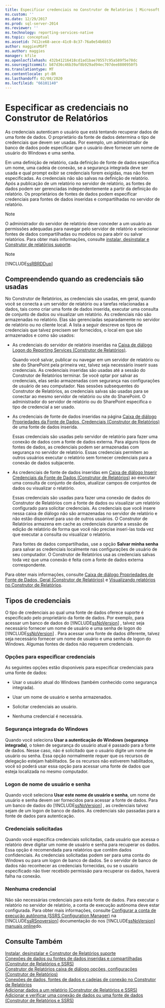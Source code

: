 ```yaml
---
title: Especificar credenciais no Construtor de Relatórios | Microsoft Docs
ms.custom: ''
ms.date: 12/29/2017
ms.prod: sql-server-2014
ms.reviewer: ''
ms.technology: reporting-services-native
ms.topic: conceptual
ms.assetid: 7412ce68-aece-41c0-8c37-76a0e54b6b53
author: maggiesMSFT
ms.author: maggies
manager: kfile
ms.openlocfilehash: 432b41216418cd1ad1bae70557c95a589f5e78dc
ms.sourcegitcommit: b87d36c46b39af8b929ad94ec707dee8800950f5
ms.translationtype: MT
ms.contentlocale: pt-BR
ms.lasthandoff: 02/08/2020
ms.locfileid: "66101140"
---
```

# <a name="specify-credentials-in-report-builder"></a>Especificar as credenciais no Construtor de Relatórios
  As credenciais autenticam o usuário que está tentando recuperar dados de uma fonte de dados. O proprietário da fonte de dados determina o tipo de credenciais que devem ser usadas. Por exemplo, um administrador de banco de dados pode especificar que o usuário deve fornecer um nome de usuário do Windows e uma senha.  
  
 Em uma definição de relatório, cada definição de fonte de dados especifica um nome, uma cadeia de conexão, se a segurança integrada deve ser usada e qual prompt exibir se credenciais forem exigidas, mas não forem especificadas. As credenciais não são salvas na definição de relatório. Após a publicação de um relatório no servidor de relatório, as fontes de dados podem ser gerenciadas independentemente a partir da definição do relatório. Os proprietários de fontes de dados podem especificar credenciais para fontes de dados inseridas e compartilhadas no servidor de relatório.  
  
> [!NOTE]  
>  O administrador do servidor de relatório deve conceder a um usuário as permissões adequadas para navegar pelo servidor de relatório e selecionar fontes de dados compartilhadas ou modelos ou para abrir ou salvar relatórios. Para obter mais informações, consulte [instalar, desinstalar e Construtor de relatórios suporte](../../2014/reporting-services/install-uninstall-and-report-builder-support.md).  
  
> [!NOTE]  
>  [!INCLUDE[ssRBRDDup](../includes/ssrbrddup-md.md)]  
  
## <a name="understanding-when-credentials-are-used"></a>Compreendendo quando as credenciais são usadas  
 No Construtor de Relatórios, as credenciais são usadas, em geral, quando você se conecta a um servidor de relatório ou a tarefas relacionadas a dados, tais como criar uma fonte de dados inserida, executar uma consulta de conjunto de dados ou visualizar um relatório. As credenciais não são armazenadas no relatório. Elas são gerenciadas separadamente no servidor de relatório ou no cliente local. A lista a seguir descreve os tipos de credenciais que talvez precisem ser fornecidos, o local em que são armazenados e como são usados:  
  
-   As credenciais do servidor de relatório inseridas na [Caixa de diálogo Logon do Reporting Services &#40;Construtor de Relatórios&#41;](report-builder/reporting-services-login-dialog-box-report-builder.md).  
  
     Quando você salvar, publicar ou navegar em um servidor de relatório ou site do SharePoint pela primeira vez, talvez seja necessário inserir suas credenciais. As credenciais inseridas são usadas até a sessão do Construtor de Relatórios terminar. Se você optar por salvar as credenciais, elas serão armazenadas com segurança nas configurações de usuário de seu computador. Nas sessões subsequentes do Construtor de Relatórios, as credenciais salvas são usadas para se conectar ao mesmo servidor de relatório ou site do SharePoint. O administrador do servidor de relatório ou do SharePoint especifica o tipo de credencial a ser usado.  
  
-   As credenciais de fonte de dados inseridas na página [Caixa de diálogo Propriedades da Fonte de Dados, Credenciais &#40;Construtor de Relatórios&#41;](../../2014/reporting-services/data-source-properties-dialog-box-credentials-report-builder.md) de uma fonte de dados inserida.  
  
     Essas credenciais são usadas pelo servidor de relatório para fazer uma conexão de dados com a fonte de dados externa. Para alguns tipos de fontes de dados, as credenciais podem ser armazenadas com segurança no servidor de relatório. Essas credenciais permitem ao outros usuários executar o relatório sem fornecer credenciais para a conexão de dados subjacente.  
  
-   As credenciais de fonte de dados inseridas em [Caixa de diálogo Inserir Credenciais da Fonte de Dados &#40;Construtor de Relatórios&#41;](report-data/enter-data-source-credentials-dialog-box-report-builder.md) ao executar uma consulta de conjunto de dados, atualizar campos de conjuntos de dados ou visualizar o relatório.  
  
     Essas credenciais são usadas para fazer uma conexão de dados do Construtor de Relatórios com a fonte de dados ou visualizar um relatório configurado para solicitar credenciais. As credenciais que você insere nessa caixa de diálogo não são armazenadas no servidor de relatório e não estão disponível para uso de outros usuários. O Construtor de Relatórios armazena em cache as credenciais durante a sessão de edição de relatório de forma que você não precise inseri-las toda vez que executar a consulta ou visualizar o relatório.  
  
     Para fontes de dados compartilhadas, use a opção **Salvar minha senha** para salvar as credenciais localmente nas configurações de usuário de seu computador. O Construtor de Relatórios usa as credenciais salvas toda vez que uma conexão é feita com a fonte de dados externa correspondente.  
  
 Para obter mais informações, consulte [Caixa de diálogo Propriedades de Fonte de Dados, Geral &#40;Construtor de Relatórios&#41;](../../2014/reporting-services/data-source-properties-dialog-box-general-report-builder.md) e [Visualizando relatórios no Construtor de Relatórios](report-builder/previewing-reports-in-report-builder.md).  
  
## <a name="types-of-credentials"></a>Tipos de credenciais  
 O tipo de credenciais ao qual uma fonte de dados oferece suporte é especificado pelo proprietário da fonte de dados. Por exemplo, para acessar um banco de dados do [!INCLUDE[ssNoVersion](../includes/ssnoversion-md.md)] , talvez seja necessário fornecer um nome de usuário e uma senha de logon do [!INCLUDE[ssNoVersion](../includes/ssnoversion-md.md)] . Para acessar uma fonte de dados diferente, talvez seja necessário fornecer um nome de usuário e uma senha de logon do Windows. Algumas fontes de dados não requerem credenciais.  
  
### <a name="options-for-specifying-credentials"></a>Opções para especificar credenciais  
 As seguintes opções estão disponíveis para especificar credenciais para uma fonte de dados:  
  
-   Usar o usuário atual do Windows (também conhecido como segurança integrada).  
  
-   Usar um nome de usuário e senha armazenados.  
  
-   Solicitar credenciais ao usuário.  
  
-   Nenhuma credencial é necessária.  
  
### <a name="windows-integrated-security"></a>Segurança integrada do Windows  
 Quando você seleciona **Usar a autenticação do Windows (segurança integrada)**, o token de segurança do usuário atual é passado para a fonte de dados. Nesse caso, não é solicitado que o usuário digite um nome de usuário ou senha. Essa opção normalmente requer que os recursos de delegação estejam habilitados. Se os recursos não estiverem habilitados, você só poderá usar essa opção para acessar uma fonte de dados que esteja localizada no mesmo computador.  
  
### <a name="user-name-and-password-login"></a>Logon de nome de usuário e senha  
 Quando você seleciona **Usar este nome de usuário e senha**, um nome de usuário e senha devem ser fornecidos para acessar a fonte de dados. Para um banco de dados do [!INCLUDE[ssNoVersion](../includes/ssnoversion-md.md)] , as credenciais talvez sejam de um logon de banco de dados. As credenciais são passadas para a fonte de dados para autenticação.  
  
### <a name="prompted-credentials"></a>Credenciais solicitadas  
 Quando você especifica credenciais solicitadas, cada usuário que acessa o relatório deve digitar um nome de usuário e senha para recuperar os dados. Essa opção é recomendada para relatórios que contêm dados confidenciais. As credenciais solicitadas podem ser para uma conta do Windows ou para um logon de banco de dados. Se o servidor de banco de dados não reconhecer as credenciais fornecidas, ou se o usuário especificado não tiver recebido permissão para recuperar os dados, haverá falha na conexão.  
  
### <a name="no-credentials"></a>Nenhuma credencial  
 Não são necessárias credenciais para esta fonte de dados. Para executar o relatório no servidor de relatório, a conta de execução autônoma deve estar configurada. Para obter mais informações, consulte [Configurar a conta de execução autônoma &#40;SSRS Configuration Manager&#41;](install-windows/configure-the-unattended-execution-account-ssrs-configuration-manager.md) na [!INCLUDE[ssRSnoversion](../includes/ssrsnoversion-md.md)] documentação do nos [!INCLUDE[ssNoVersion](../includes/ssnoversion-md.md)] [manuais online](https://go.microsoft.com/fwlink/?linkid=121312)do.  
  
## <a name="see-also"></a>Consulte Também  
 [Instalar, desinstalar e Construtor de Relatórios suporte](../../2014/reporting-services/install-uninstall-and-report-builder-support.md)   
 [Conexões de dados ou fontes de dados inseridas e compartilhadas &#40;Construtor de Relatórios e SSRS&#41;](../../2014/reporting-services/embedded-and-shared-data-connections-or-data-sources-report-builder-and-ssrs.md)   
 [Construtor de Relatórios caixa de diálogo opções, configurações &#40;Construtor de Relatórios&#41;](report-builder/set-default-options-for-report-builder.md)   
 [Conexões de dados, fontes de dados e cadeias de conexão no Construtor de Relatórios](../../2014/reporting-services/data-connections-data-sources-and-connection-strings-in-report-builder.md)   
 [Adicionar dados a um relatório &#40;Construtor de Relatórios e SSRS&#41;](report-data/report-datasets-ssrs.md)   
 [Adicionar e verificar uma conexão de dados ou uma fonte de dados &#40;Construtor de Relatórios e SSRS&#41;](report-data/add-and-verify-a-data-connection-report-builder-and-ssrs.md)  
  
  
